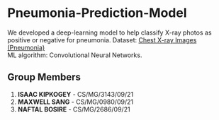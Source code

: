 # Pneumonia-Prediction-Model

We developed a deep-learning model to help classify X-ray photos as positive or negative for pneumonia.
Dataset: [Chest X-ray Images (Pneumonia)](https://www.kaggle.com/datasets/paultimothymooney/chest-xray-pneumonia)<br />
ML algorithm: Convolutional Neural Networks.

## Group Members
1. **ISAAC KIPKOGEY** - CS/MG/3143/09/21
2. **MAXWELL SANG** - CS/MG/0980/09/21
3. **NAFTAL BOSIRE** - CS/MG/2686/09/21

